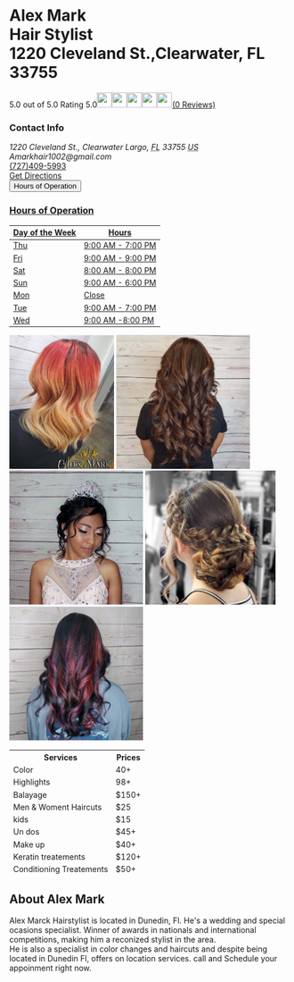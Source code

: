<!doctype html>
<html>
<head>
<meta charset="UTF-8">
<title>project</title>
<style type="text/css">


</style>
</head>
</html>
<body>
<div class="location-info-hero-row"><div class="location-info-hero-row-container l-container"><div class="location-info-hero-content"><h1 class="location-info-title" id="location-name" itemprop="name"> Alex Mark<br> Hair Stylist<br><span class="geomodifier">1220 Cleveland St.,Clearwater, FL 33755</span></h1>
	<div class="location-info-reviews"></div>
<div class="d-ReviewsSummary d-ReviewsSummary--link"><span class="d-ReviewsSummary-number">5.0 out of 5.0</span><span class="d-ReviewsSummary-stars d-ReviewsSummary-stars--link"><span class="d-ReviewStars"><span class="sr-only"> Rating 5.0</span><img src="my firts site/images/full-star (1).svg" alt="" width="27" height="27" class="d-ReviewStars-star"><img src="my firts site/images/full-star (1).svg" alt="" width="27" height="27" class="c-ReviewStars-star"><img src="my firts site/images/full-star (1).svg" alt="" width="27" height="27" class="d-ReviewStars-star"><img src="my firts site/images/full-star (1).svg" alt="" width="27" height="27" class="c-ReviewStars-star"><img src="my firts site/images/full-star (1).svg" alt="" width="27" height="27" class="c-ReviewStars-star"></span></span><span class="c-ReviewsSummary-count"><a href="#reviews" data-ya-track="NapReviews" class="c-ReviewsSummary-link">(0 Reviews)</a><span class="c-ReviewsSummary-text hidden-xs"></span></span></div></div><div class="location-info-details"><div class="location-info-contactInfo"><h3 class="location-info-contactInfo">Contact Info
      <span class="coordinates" itemprop="geo" itemscope="" itemtype="http://schema.org/GeoCoordinates"></span></h3>
    <span class="coordinates" itemprop="geo" itemscope="" itemtype="http://schema.org/GeoCoordinates"><meta itemprop="latitude" content="27.9657878"><meta itemprop="longitude" content="-82.7888078"></span><address class="c-address" itemscope="" itemtype="http://schema.org/PostalAddress" itemprop="address"><span class="c-address-street" itemprop="streetAddress"><span class="c-address-street-1">1220 Cleveland St., Clearwater</span><span class="c-address-street-2"> </span></span><span class="c-address-city"><span itemprop="addressLocality">Largo</span><span class="c-address-city-comma">,</span></span> <abbr title="Florida" aria-label="Florida" class="c-address-state" itemprop="addressRegion">FL</abbr> <span class="c-address-postal-code" itemprop="postalCode"> 33755</span> <abbr title="United States" aria-label="United States" class="c-address-country-name c-address-country-us" itemprop="addressCountry">US</abbr>
    </address>
   <address class="d-address" itemscope="" itemtype="http://schema.org/PostalAddress" itemprop="address">
  Amarkhair1002@gmail.com
  </address>
  <div class="location-info-phone">
  <div class="d-phone-number c-phone-main-number"><a class="d-phone-number-link d-phone-main-number-link" href="tel:+1-727-409-5993"><pseudo:after>(727)409-5993</pseudo:after></a><span class="c-phone-number-span c-phone-main-number-span" itemprop="telephone" id="telephone"></span></div></div>
<a href="https://www.google.com/maps/place/Salon+Suites+on+Main/@28.0192665,-82.7686711,21z/data=!4m5!3m4!1s0x88c2f228ed65f269:0x48cce295bf3ecde2!8m2!3d28.0192771!4d-82.7685291" class="location-directions-link link-primary">Get Directions</a></div></div>
<div class="dropdown">
<button class="dropbtn">Hours of Operation</button>

<div class="dropdown-content">
<a href="#"><div class="location-info-hours-container"><div class="location-info-hours"><h3 class="location-info-hours-title">Hours of Operation</h3><div id="location-info-hours-collapse" class="collapse"><div class="c-location-hours"><!-- Empty header contents --><div class="c-location-hours-details-wrapper js-location-hours" data-days="[{&quot;day&quot;:&quot;MONDAY&quot;,&quot;intervals&quot;:[{&quot;end&quot;:2100,&quot;start&quot;:900}]},{&quot;day&quot;:&quot;TUESDAY&quot;,&quot;intervals&quot;:[{&quot;end&quot;:2100,&quot;start&quot;:900}]},{&quot;day&quot;:&quot;WEDNESDAY&quot;,&quot;intervals&quot;:[{&quot;end&quot;:2100,&quot;start&quot;:900}]},{&quot;day&quot;:&quot;THURSDAY&quot;,&quot;intervals&quot;:[{&quot;end&quot;:2100,&quot;start&quot;:900}]},{&quot;day&quot;:&quot;FRIDAY&quot;,&quot;intervals&quot;:[{&quot;end&quot;:2100,&quot;start&quot;:900}]},{&quot;day&quot;:&quot;SATURDAY&quot;,&quot;intervals&quot;:[{&quot;end&quot;:2000,&quot;start&quot;:800}]},{&quot;day&quot;:&quot;SUNDAY&quot;,&quot;intervals&quot;:[{&quot;end&quot;:1800,&quot;start&quot;:900}]}]" data-showopentoday="" data-disabletodayfirst=""><table class="c-location-hours-details"><thead class="sr-only"><tr><th>Day of the Week</th><th>Hours</th></tr></thead><tbody><tr class="c-location-hours-details-row js-day-of-week-row highlight-text is-today js-is-today" data-day-of-week-start-index="3" data-day-of-week-end-index="3"><td class="c-location-hours-details-row-day">Thu</td>
  <td class="c-location-hours-details-row-intervals"><span class="c-location-hours-details-row-intervals-instance "><span class="c-location-hours-details-row-intervals-instance-open">9:00 AM</span><span class="c-location-hours-details-row-intervals-instance-separator" aria-label="To"> - </span><span class="c-location-hours-details-row-intervals-instance-close">7:00 PM</span></span></td></tr><tr class="c-location-hours-details-row js-day-of-week-row highlight-text" data-day-of-week-start-index="4" data-day-of-week-end-index="4"><td class="c-location-hours-details-row-day">Fri</td>
  <td class="c-location-hours-details-row-intervals"><span class="c-location-hours-details-row-intervals-instance "><span class="c-location-hours-details-row-intervals-instance-open">9:00 AM</span><span class="c-location-hours-details-row-intervals-instance-separator" aria-label="To"> - </span><span class="c-location-hours-details-row-intervals-instance-close">9:00 PM</span></span></td></tr><tr class="c-location-hours-details-row js-day-of-week-row highlight-text" data-day-of-week-start-index="5" data-day-of-week-end-index="5"><td class="c-location-hours-details-row-day">Sat</td><td class="c-location-hours-details-row-intervals"><span class="c-location-hours-details-row-intervals-instance "><span class="c-location-hours-details-row-intervals-instance-open">8:00 AM</span><span class="c-location-hours-details-row-intervals-instance-separator" aria-label="To"> - </span><span class="c-location-hours-details-row-intervals-instance-close">8:00 PM</span></span></td></tr><tr class="c-location-hours-details-row js-day-of-week-row highlight-text" data-day-of-week-start-index="6" data-day-of-week-end-index="6"><td class="c-location-hours-details-row-day">Sun</td><td class="c-location-hours-details-row-intervals"><span class="c-location-hours-details-row-intervals-instance "><span class="c-location-hours-details-row-intervals-instance-open">9:00 AM</span><span class="c-location-hours-details-row-intervals-instance-separator" aria-label="To"> - </span><span class="c-location-hours-details-row-intervals-instance-close">6:00 PM</span></span></td></tr><tr class="c-location-hours-details-row js-day-of-week-row highlight-text" data-day-of-week-start-index="0" data-day-of-week-end-index="0"><td class="c-location-hours-details-row-day">Mon</td>
  <td class="c-location-hours-details-row-intervals">Close</td></tr><tr class="c-location-hours-details-row js-day-of-week-row highlight-text" data-day-of-week-start-index="1" data-day-of-week-end-index="1"><td class="c-location-hours-details-row-day">Tue</td>
  <td class="c-location-hours-details-row-intervals"><span class="c-location-hours-details-row-intervals-instance "><span class="c-location-hours-details-row-intervals-instance-open">9:00 AM</span><span class="c-location-hours-details-row-intervals-instance-separator" aria-label="To"> - </span><span class="c-location-hours-details-row-intervals-instance-close">7:00 PM</span></span></td></tr><tr class="c-location-hours-details-row js-day-of-week-row highlight-text" data-day-of-week-start-index="2" data-day-of-week-end-index="2"><td class="c-location-hours-details-row-day">Wed</td><td class="c-location-hours-details-row-intervals"><span class="c-location-hours-details-row-intervals-instance "><span class="c-location-hours-details-row-intervals-instance-open">9:00 AM</span><span class="c-location-hours-details-row-intervals-instance-separator" aria-label="To"> -</span><span class="c-location-hours-details-row-intervals-instance-close">8:00 PM</span></span></td></tr></tbody></table></div></div></div></div></div></div></span></span></td></tr></a>
</div>

<div class="im" id="divim"><img src="image1.jpg" height="240" alt="images">
<img src="Screenshot_20191126-094307_Instagram.jpg" height="240" alt="images">
<img src="Screenshot_20191205-221016_Instagram.jpg" height="240" alt="images">
<img src="Screenshot_20191203-093554_Instagram.jpg" height="240" alt="images">
<img src="Screenshot_20191203-093603_Instagram.jpg" height="240" alt="images">
</div>
<div class="services" id="div22">
	<table>
	 <thead>
	   <tr>
		<th>Services</th>
		 <th>Prices</th>
	   </tr>
	   <tr>
		<td>Color</td>
		 <td>40+</td>
       </tr>
	   <tr>
		<td>Highlights</td>
		<td>98+</td>
		</tr>
       <tr>
		<td>Balayage</td>
		<td>$150+</td>
	    </tr>
	   <tr>
		<td>Men & Woment Haircuts</td>
		<td>$25</td>
	   </tr>
		<tr>
		<td>kids</td>
		<td>$15</td>
		 </tr>
	   <tr>
		<td>Un dos</td>
		<td>$45+</td>
	   </tr>
	   <tr>
		<td>Make up</td>
		<td>$40+</td>
	   </tr>
	   <tr>
		<td>Keratin treatements</td>
		<td>$120+</td>
	   </tr>
	   <tr>
		<td>Conditioning Treatements</td>
		<td>$50+</td>
	   </tr>
	 </thead>
	</table>
</div>
<div class="about-wrapper"><section id="about" class="about-section"><div class="about"><h2 class="about-header-icon section-header-icon" aria-level="2">About Alex Mark</h2><div class="about-content-wrapper"><div class="about-text-wrapper"><div class="c-description"><span itemprop="description">Alex Marck Hairstylist is located in Dunedin, Fl. He's a wedding and special ocasions specialist. Winner of awards in nationals and international competitions, making him a reconized stylist in the area.<br> He is also a specialist in color changes and haircuts and despite being located in Dunedin Fl, offers on location services. call and Schedule your appoinment right now.</span></div><a class=""></a></div></div></div></section></div>
</body>


